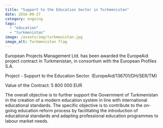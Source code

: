 ```yaml
---
title: "Support to the Education Sector in Turkmenistan"
date: 2016-09-27
category: ongoing
tags: 
  - "education"
  - "turkmenistan"
image: /assets/img/turkmenistan.jpg
image_alt: Turkmenistan flag
---
```


European Projects Management Ltd. has been awarded the EuropeAid project contract in Turkmenistan, in consortium with the European Profiles S.A.

Project - Support to the Education Sector. (EuropeAid/136701/DH/SER/TM)

Value of the Contract: 5 800 000 EUR

The overall objective is to further support the Government of Turkmenistan in the creation of a modern education system in line with international educational standards. The specific objective is to contribute to the on-going education reform process by facilitating the introduction of educational standards and adapting professional education programmes to labour market needs.
